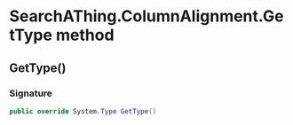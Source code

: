 # SearchAThing.ColumnAlignment.GetType method
## GetType()
### Signature
```csharp
public override System.Type GetType()
```
